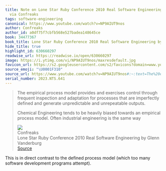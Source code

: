 ```yaml
---
title: Note on Lone Star Ruby Conference 2010 Real Software Engineering by Glenn Vanderburg
  via Confreaks
tags: software-engineering
canonical: https://www.youtube.com/watch?v=NP9AIUT9nos
author: Confreaks
author_id: a0df75f7cbfb568e527badea148645ce
book: 34477367
book_title: Lone Star Ruby Conference 2010 Real Software Engineering by Glenn Vanderburg
hide_title: true
highlight_id: 630660297
readwise_url: https://readwise.io/open/630660297
image: https://i.ytimg.com/vi/NP9AIUT9nos/maxresdefault.jpg
favicon_url: https://s2.googleusercontent.com/s2/favicons?domain=www.youtube.com
source_emoji: "\U0001F310"
source_url: https://www.youtube.com/watch?v=NP9AIUT9nos#:~:text=The%20empirical%20process,the%20same%20way
serial_number: 2023.NTS.641
---
```

> The empirical process model provides and exercises control through frequent inspection and adaptation for processes that are imperfectly defined and generate unpredictable and unrepeatable outputs.
> 
> Chemical Engineering tends to be heavily biased towards an empirical process model. Often industrial engineering is the same way
> <div class="quoteback-footer"><div class="quoteback-avatar"><img class="mini-favicon" src="https://s2.googleusercontent.com/s2/favicons?domain=www.youtube.com"></div><div class="quoteback-metadata"><div class="metadata-inner"><span style="display:none">FROM:</span><div aria-label="Confreaks" class="quoteback-author"> Confreaks</div><div aria-label="Lone Star Ruby Conference 2010 Real Software Engineering by Glenn Vanderburg" class="quoteback-title"> Lone Star Ruby Conference 2010 Real Software Engineering by Glenn Vanderburg</div></div></div><div class="quoteback-backlink"><a target="_blank" aria-label="go to the full text of this quotation" rel="noopener" href="https://www.youtube.com/watch?v=NP9AIUT9nos#:~:text=The%20empirical%20process,the%20same%20way" class="quoteback-arrow"> Source</a></div></div>

This is in direct contrast to the defined process model (which too many software development programs attempt).